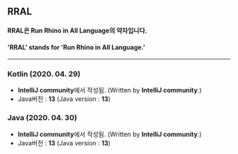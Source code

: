 ## RRAL

#### RRAL은 Run Rhino in All Language의 약자입니다.
#### 'RRAL' stands for 'Run Rhino in All Language.'

*****

### Kotlin (2020. 04. 29)
* **IntelliJ community**에서 작성됨. (Written by __IntelliJ community__.)
* Java버전 : __13__ (Java version : __13__)



### Java (2020. 04. 30)
* **IntelliJ community**에서 작성됨. (Written by __IntelliJ community__.)
* Java버전 : __13__ (Java version : __13__)
